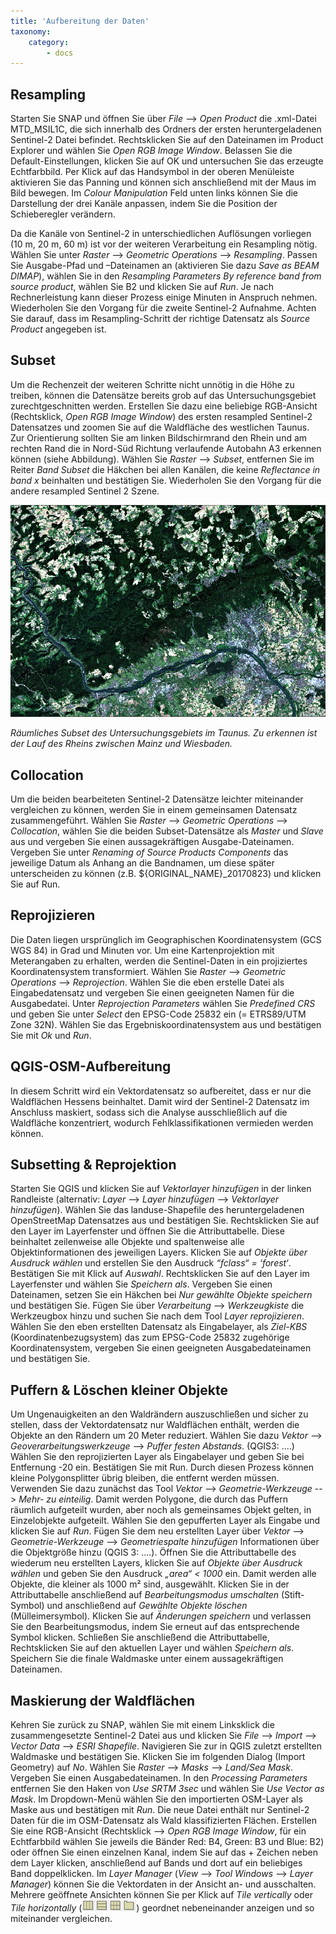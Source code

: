 ```yaml
---
title: 'Aufbereitung der Daten'
taxonomy:
    category:
        - docs
---
```

## Resampling
Starten Sie SNAP und öffnen Sie über *File* --> *Open Product* die .xml-Datei MTD_MSIL1C, die sich innerhalb des Ordners der ersten heruntergeladenen Sentinel-2 Datei befindet. Rechtsklicken Sie auf den Dateinamen im Product Explorer und wählen Sie *Open RGB Image Window*. Belassen Sie die Default-Einstellungen, klicken Sie auf OK und untersuchen Sie das erzeugte Echtfarbbild. Per Klick auf das Handsymbol in der oberen Menüleiste aktivieren Sie das Panning und können sich anschließend mit der Maus im Bild bewegen. Im *Colour Manipulation* Feld unten links können Sie die Darstellung der drei Kanäle anpassen, indem Sie die Position der Schieberegler verändern. 

Da die Kanäle von Sentinel-2 in unterschiedlichen Auflösungen vorliegen (10 m, 20 m, 60 m) ist vor der weiteren Verarbeitung ein Resampling nötig. Wählen Sie unter *Raster* --> *Geometric Operations* --> *Resampling*. Passen Sie Ausgabe-Pfad und –Dateinamen an (aktivieren Sie dazu *Save as BEAM DIMAP*), wählen Sie in den *Resampling Parameters By reference band from source product*, wählen Sie B2 und klicken Sie auf *Run*. Je nach Rechnerleistung kann dieser Prozess einige Minuten in Anspruch nehmen. Wiederholen Sie den Vorgang für die zweite Sentinel-2 Aufnahme. Achten Sie darauf, dass im Resampling-Schritt der richtige Datensatz als *Source Product* angegeben ist. 

## Subset
Um die Rechenzeit der weiteren Schritte nicht unnötig in die Höhe zu treiben, können die Datensätze bereits grob auf das Untersuchungsgebiet zurechtgeschnitten werden. Erstellen Sie dazu eine beliebige RGB-Ansicht (Rechtsklick, *Open RGB Image Window*) des ersten resampled Sentinel-2 Datensatzes und zoomen Sie auf die Waldfläche des westlichen Taunus. Zur Orientierung sollten Sie am linken Bildschirmrand den Rhein und am rechten Rand die in Nord-Süd Richtung verlaufende Autobahn A3 erkennen können (siehe Abbildung). Wählen Sie *Raster* --> *Subset*, entfernen Sie im Reiter *Band Subset* die Häkchen bei allen Kanälen, die keine *Reflectance in band x* beinhalten und bestätigen Sie. Wiederholen Sie den Vorgang für die andere resampled Sentinel 2 Szene. 

![AOI](/pages/09.Geovisualisierung/AOI_SNAP_Subset.png)

*Räumliches Subset des Untersuchungsgebiets im Taunus. Zu erkennen ist der Lauf des Rheins zwischen Mainz und Wiesbaden.*

## Collocation
Um die beiden bearbeiteten Sentinel-2 Datensätze leichter miteinander vergleichen zu können, werden Sie in einem gemeinsamen Datensatz zusammengeführt. Wählen Sie *Raster* --> *Geometric Operations* --> *Collocation*, wählen Sie die beiden Subset-Datensätze als *Master* und *Slave* aus und vergeben Sie einen aussagekräftigen Ausgabe-Dateinamen. Vergeben Sie unter *Renaming of Source Products Components* das jeweilige Datum als Anhang an die Bandnamen, um diese später unterscheiden zu können (z.B. ${ORIGINAL_NAME}_20170823) und klicken Sie auf Run. 

## Reprojizieren
Die Daten liegen ursprünglich im Geographischen Koordinatensystem (GCS WGS 84) in Grad und Minuten vor. Um eine Kartenprojektion mit Meterangaben zu erhalten, werden die Sentinel-Daten in ein projiziertes Koordinatensystem transformiert. Wählen Sie *Raster* --> *Geometric Operations* --> *Reprojection*. Wählen Sie die eben erstelle Datei als Eingabedatensatz und vergeben Sie einen geeigneten Namen für die Ausgabedatei. Unter *Reprojection Parameters* wählen Sie *Predefined CRS* und geben Sie unter *Select* den EPSG-Code 25832 ein (= ETRS89/UTM Zone 32N). Wählen Sie das Ergebniskoordinatensystem aus und bestätigen Sie mit *Ok* und *Run*. 

## QGIS-OSM-Aufbereitung
In diesem Schritt wird ein Vektordatensatz so aufbereitet, dass er nur die Waldflächen Hessens beinhaltet. Damit wird der Sentinel-2 Datensatz im Anschluss maskiert, sodass sich die Analyse ausschließlich auf die Waldfläche konzentriert, wodurch Fehlklassifikationen vermieden werden können.

## Subsetting & Reprojektion
Starten Sie QGIS und klicken Sie auf *Vektorlayer hinzufügen* in der linken Randleiste (alternativ: *Layer* --> *Layer hinzufügen* --> *Vektorlayer hinzufügen*). Wählen Sie das landuse-Shapefile des heruntergeladenen OpenStreetMap Datensatzes aus und bestätigen Sie. Rechtsklicken Sie auf den Layer im Layerfenster und öffnen Sie die Attributtabelle. Diese beinhaltet zeilenweise alle Objekte und spaltenweise alle Objektinformationen des jeweiligen Layers. Klicken Sie auf *Objekte über Ausdruck wählen* und erstellen Sie den Ausdruck *“fclass“ = ‘forest‘*. Bestätigen Sie mit Klick auf *Auswahl*. Rechtsklicken Sie auf den Layer im Layerfenster und wählen Sie *Speichern als*. Vergeben Sie einen Dateinamen, setzen Sie ein Häkchen bei *Nur gewählte Objekte speichern* und bestätigen Sie. Fügen Sie über *Verarbeitung* --> *Werkzeugkiste* die Werkzeugbox hinzu und suchen Sie nach dem Tool *Layer reprojizieren*. Wählen Sie den eben erstellten Datensatz als Eingabelayer, als *Ziel-KBS* (Koordinatenbezugsystem) das zum EPSG-Code 25832 zugehörige Koordinatensystem, vergeben Sie einen geeigneten Ausgabedateinamen und bestätigen Sie. 

## Puffern & Löschen kleiner Objekte
Um Ungenauigkeiten an den Waldrändern auszuschließen und sicher zu stellen, dass der Vektordatensatz nur Waldflächen enthält, werden die Objekte an den Rändern um 20 Meter reduziert. Wählen Sie dazu *Vektor* --> *Geoverarbeitungswerkzeuge* --> *Puffer festen Abstands*. (QGIS3: ....) Wählen Sie den reprojizierten Layer als Eingabelayer und geben Sie bei Entfernung -20 ein. Bestätigen Sie mit Run. Durch diesen Prozess können kleine Polygonsplitter übrig bleiben, die entfernt werden müssen. Verwenden Sie dazu zunächst das Tool *Vektor* --> *Geometrie-Werkzeuge* --> *Mehr- zu einteilig*. Damit werden Polygone, die durch das Puffern räumlich aufgeteilt wurden, aber noch als gemeinsames Objekt gelten, in Einzelobjekte aufgeteilt. Wählen Sie den gepufferten Layer als Eingabe und klicken Sie auf *Run*. Fügen Sie dem neu erstellten Layer über *Vektor* --> *Geometrie-Werkzeuge* --> *Geometriespalte hinzufügen* Informationen über die Objektgröße hinzu (QGIS 3: ....). Öffnen Sie die Attributtabelle des wiederum neu erstellten Layers, klicken Sie auf *Objekte über Ausdruck wählen* und geben Sie den Ausdruck *„area“ < 1000* ein. Damit werden alle Objekte, die kleiner als 1000 m² sind, ausgewählt. Klicken Sie in der Attributtabelle anschließend auf *Bearbeitungsmodus umschalten* (Stift-Symbol) und anschließend auf *Gewählte Objekte löschen* (Mülleimersymbol). Klicken Sie auf *Änderungen speichern* und verlassen Sie den Bearbeitungsmodus, indem Sie erneut auf das entsprechende Symbol klicken. Schließen Sie anschließend die Attributtabelle, Rechtsklicken Sie auf den aktuellen Layer und wählen *Speichern als*. Speichern Sie die finale Waldmaske unter einem aussagekräftigen Dateinamen.

## Maskierung der Waldflächen
Kehren Sie zurück zu SNAP, wählen Sie mit einem Linksklick die zusammengesetzte Sentinel-2 Datei aus und klicken Sie *File* --> *Import* --> *Vector Data* --> *ESRI Shapefile*. Navigieren Sie zur in QGIS zuletzt erstellten Waldmaske und bestätigen Sie. Klicken Sie im folgenden Dialog (Import Geometry) auf *No*. Wählen Sie *Raster* --> *Masks* --> *Land/Sea Mask*. Vergeben Sie einen Ausgabedateinamen. In den *Processing Parameters* entfernen Sie den Haken von *Use SRTM 3sec* und wählen Sie *Use Vector as Mask*. Im Dropdown-Menü wählen Sie den importierten OSM-Layer als Maske aus und bestätigen mit *Run*. Die neue Datei enthält nur Sentinel-2 Daten für die im OSM-Datensatz als Wald klassifizierten Flächen. Erstellen Sie eine RGB-Ansicht (Rechtsklick --> *Open RGB Image Window*, für ein Echtfarbbild wählen Sie jeweils die Bänder Red: B4, Green: B3 und Blue: B2) oder öffnen Sie einen einzelnen Kanal, indem Sie auf das + Zeichen neben dem Layer klicken, anschließend auf Bands und dort auf ein beliebiges Band doppelklicken. Im *Layer Manager* (*View* --> *Tool Windows* --> *Layer Manager*) können Sie die Vektordaten in der Ansicht an- und ausschalten. Mehrere geöffnete Ansichten können Sie per Klick auf *Tile vertically* oder *Tile horizontally* (![tileVertHor](/pages/09.Geovisualisierung/tileVertHor.png)) geordnet nebeneinander anzeigen und so miteinander vergleichen.
